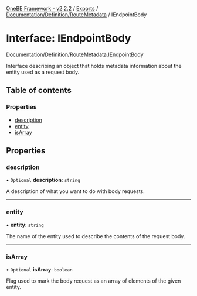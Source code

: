 [OneBE Framework - v2.2.2](../README.md) / [Exports](../modules.md) / [Documentation/Definition/RouteMetadata](../modules/Documentation_Definition_RouteMetadata.md) / IEndpointBody

# Interface: IEndpointBody

[Documentation/Definition/RouteMetadata](../modules/Documentation_Definition_RouteMetadata.md).IEndpointBody

Interface describing an object that holds metadata information
about the entity used as a request body.

## Table of contents

### Properties

- [description](Documentation_Definition_RouteMetadata.IEndpointBody.md#description)
- [entity](Documentation_Definition_RouteMetadata.IEndpointBody.md#entity)
- [isArray](Documentation_Definition_RouteMetadata.IEndpointBody.md#isarray)

## Properties

### description

• `Optional` **description**: `string`

A description of what you want to do with body requests.

___

### entity

• **entity**: `string`

The name of the entity used to describe the contents of the request body.

___

### isArray

• `Optional` **isArray**: `boolean`

Flag used to mark the body request as an array of elements of the given entity.
